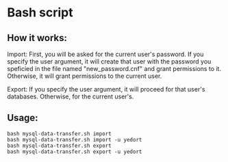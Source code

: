 # Bash script

## How it works:

Import: First, you will be asked for the current user's password. If you specify the user argument, it will create that user with the password you speficied in the file named "new_password.cnf" and grant permissions to it. Otherwise, it will grant permissions to the current user.

Export: If you specify the user argument, it will proceed for that user's databases. Otherwise, for the current user's.

## Usage:

```
bash mysql-data-transfer.sh import
bash mysql-data-transfer.sh import -u yedort
bash mysql-data-transfer.sh export
bash mysql-data-transfer.sh export -u yedort
```
